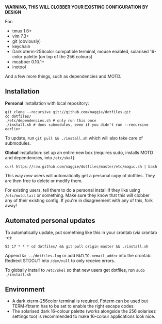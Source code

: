 
**WARNING, THIS WILL CLOBBER YOUR EXISTING CONFIGURATION BY DESIGN**

For:

  * tmux 1.6+
  * vim 7.3+
  * git (obviously)
  * keychain
  * Dark xterm-256color compatible terminal, mouse enabled, solarised 16-color palette (on top of the 256 colours)
  * mcabber 0.10.1+
  * inotool

And a few more things, such as dependencies and MOTD.


Installation
------------

**Personal** installation with local repository:

	git clone --recursive git://github.com/naggie/dotfiles.git
	cd dotfiles/
	./etc/dependencies.sh # only run this once
	./install.sh # does submodules, even if you didn't run --recursive earlier

To update, run `git pull && ./install.sh` which will also take care of submodules.


**Global** installation: set up an entire new box (requires sudo, installs MOTD
and dependencies, into `/etc/skel`):

	curl https://raw.github.com/naggie/dotfiles/master/etc/magic.sh | bash

This way *new* users will automatically get a personal copy of dotfiles. They
are then free to delete or modify them.

For existing users, tell them to do a personal install if they like using
`/etc/motd.tail` or something. Make sure they know that this will clobber any
of their existing config. If you're in disagreement with any of this, fork
away!


Automated personal updates
--------------------------

To automatically  update, put something like this in your crontab (via crontab -e):

	53 17 * * * cd dotfiles/ && git pull origin master && ./install.sh

Append `&> ../dotfiles.log` or add `MAILTO-<email_addr>` into the crontab.
Redirect STDOUT into `/dev/null` to only receive errors.


To globally install to `/etc/skel` so that new users get dotfiles, run `sudo ./install.sh`

Environment
-----------

  * A dark xterm-256color terminal is required. Fbterm can be used but TERM-fbterm has to be set to enable the right escape codes.
  * The solarised dark 16-colour palette (works alongside the 256 solarisez settings too) is recommended to make 16-colour applications look nice.

